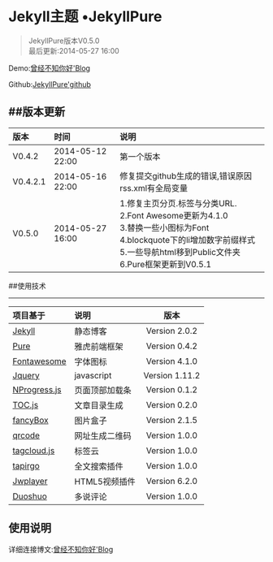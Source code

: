 # Jekyll主题 &bull;JekyllPure

> JekyllPure版本V0.5.0 <br>
> 最后更新:2014-05-27 16:00

Demo:[曾经不知你好'Blog](http://liyouhai.com/)

Github:[JekyllPure'github](https://github.com/liyouhai/JekyllPure)

##版本更新
----------
|版本   | 时间  | 说明|
| :-------- | :--------| :------ |
| V0.4.2| 2014-05-12 22:00|第一个版本  |
|V0.4.2.1| 2014-05-16 22:00|修复提交github生成的错误,错误原因rss.xml有全局变量|
|V0.5.0|2014-05-27 16:00|1.修复主页分页.标签与分类URL.<br>2.Font Awesome更新为4.1.0<br> 3.替换一些小图标为Font<br> 4.blockquote下的li增加数字前缀样式<br>5.一些导航html移到Public文件夹<br>6.Pure框架更新到V0.5.1|

##使用技术

----------
|项目基于   | 说明  | 版本 |
| :-------- | :--------| :--: |
|[Jekyll](http://jekyllrb.com/)  |静态博客| Version 2.0.2|
|[Pure](http://purecss.io/)     | 雅虎前端框架|Version 0.4.2|
|[Fontawesome](http://fontawesome.io/)     |字体图标| Version 4.1.0|
|[Jquery](http://jquery.com/)|javascript|Version 1.11.2|
|[NProgress.js](http://ricostacruz.com/nprogress/)|页面顶部加载条|Version 0.1.2|
|[TOC.js](http://projects.jga.me/toc)|文章目录生成|Version 0.2.0|
|[fancyBox](http://fancybox.net/)|图片盒子|Version 2.1.5|
|[qrcode](http://jeromeetienne.github.io/jquery-qrcode/)|网址生成二维码|Version 1.0.0|
|[tagcloud.js](http://addywaddy.github.io/jquery.tagcloud.js/)|标签云|Version 1.0.0|
|[tapirgo](http://tapirgo.com/)|全文搜索插件|Version 1.0.0|
|[Jwplayer](http://www.jwplayer.com/)|HTML5视频插件|Version 6.2.0|
|[Duoshuo](http://duoshuo.com/)|多说评论|Version 1.0.0|


## 使用说明

详细连接博文:[曾经不知你好'Blog](http://liyouhai.com/project/opensource-jekyll-theme-jekyllpure.html)